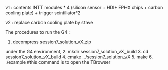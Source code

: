 v1 : contents INTT modules * 4 (silicon sensor + HDI+ FPHX chips + carbon cooling plate) + trigger scintillator*2 



v2 : replace carbon cooling plate by stave



The procedures to run the G4 : 
1. decompress session7_solution_vX.zip


under the G4 environment, 
2. mkdir session7_solution_vX_build
3. cd session7_solution_vX_build
4. cmake ../session7_solution_vX
5. make
6. ./example      #this command is to open the TBrowser 
